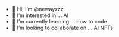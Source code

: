 - 👋 Hi, I’m @newayzzz
- 👀 I’m interested in ... AI
- 🌱 I’m currently learning ... how to code
- 💞️ I’m looking to collaborate on ... AI NFTs


<!---
newayzzz/newayzzz is a ✨ special ✨ repository because its `README.md` (this file) appears on your GitHub profile.
You can click the Preview link to take a look at your changes.
--->
